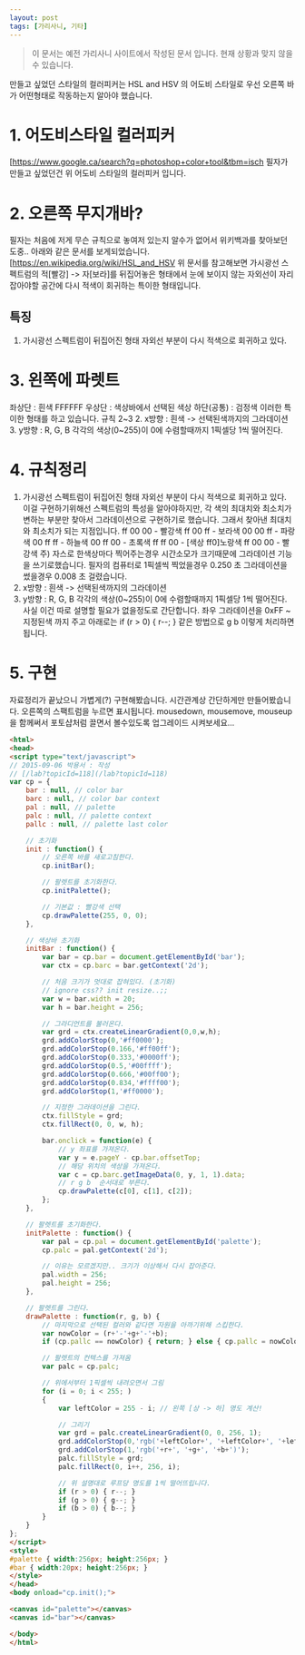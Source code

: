 ```yaml
---
layout: post
tags: [가리사니, 기타]
---
```


> 이 문서는 예전 가리사니 사이트에서 작성된 문서 입니다.
현재 상황과 맞지 않을 수 있습니다.


만들고 싶었던 스타일의 컬러피커는 HSL and HSV 의 어도비 스타일로 우선 오른쪽 바가 어떤형태로 작동하는지 알아야 했습니다.

# 1. 어도비스타일 컬러피커
[https://www.google.ca/search?q=photoshop+color+tool&tbm=isch
필자가 만들고 싶었던건 위 어도비 스타일의 컬러피커 입니다.

# 2. 오른쪽 무지개바?
필자는 처음에 저게 무슨 규칙으로 놓여저 있는지 알수가 없어서 위키백과를 찾아보던 도중..
아래와 같은 문서를 보게되었습니다.
[https://en.wikipedia.org/wiki/HSL_and_HSV
위 문서를 참고해보면 가시광선 스펙트럼의 적[빨강] -> 자[보라]를 뒤집어놓은 형태에서 눈에 보이지 않는 자외선이 자리잡아야할 공간에 다시 적색이 회귀하는 특이한 형태입니다.
## 특징
1. 가시광선 스펙트럼이 뒤집어진 형태 자외선 부분이 다시 적색으로 회귀하고 있다.

# 3. 왼쪽에 파렛트
좌상단 : 흰색 FFFFFF
우상단 : 색상바에서 선택된 색상
하단(공통) : 검정색
이러한 특이한 형태를 하고 있습니다.
규칙 2~3
2. x방향 : 흰색 -> 선택된색까지의 그라데이션
3. y방향 : R, G, B 각각의 색상(0~255)이 0에 수렴할때까지 1픽셀당 1씩 떨어진다.

# 4. 규칙정리
1. 가시광선 스펙트럼이 뒤집어진 형태 자외선 부분이 다시 적색으로 회귀하고 있다.
	이걸 구현하기위해선 스펙트럼의 특성을 알아야하지만, 각 색의 최대치와 최소치가 변하는 부분만 찾아서 그라데이션으로 구현하기로 했습니다.
	그래서 찾아낸 최대치와 최소치가 되는 지점입니다.
	ff 00 00 - 빨강색
	ff 00 ff - 보라색
	00 00 ff - 파랑색
	00 ff ff - 하늘색
	00 ff 00 - 초록색
	ff ff 00 - [색상 ff0]노랑색
	ff 00 00 - 빨강색
	주) 자스로 한색상마다 찍어주는경우 시간소모가 크기때문에 그라데이션 기능을 쓰기로했습니다.
	     필자의 컴퓨터로 1픽셀씩 찍었을경우 0.250 초 그라데이션을 썼을경우 0.008 초 걸렸습니다.
2. x방향 : 흰색 -> 선택된색까지의 그라데이션
3. y방향 : R, G, B 각각의 색상(0~255)이 0에 수렴할때까지 1픽셀당 1씩 떨어진다.
	사실 이건 따로 설명할 필요가 없을정도로 간단합니다.
	좌우 그라데이션을 0xFF ~ 지정된색 까지 주고 아래로는
	if (r > 0) { r--; } 같은 방법으로 g b 이렇게 처리하면됩니다.

# 5. 구현
자료정리가 끝났으니 가볍게(?) 구현해봤습니다.
시간관계상 간단하게만 만들어봤습니다. 오른쪽의 스팩트럼을 누르면 표시됩니다.
mousedown, mousemove, mouseup 을 함께써서 포토샵처럼 끌면서 볼수있도록 업그레이드 시켜보세요...
``` html
<html>
<head>
<script type="text/javascript">
// 2015-09-06 박용서 : 작성
// [/lab?topicId=118](/lab?topicId=118)
var cp = {
	bar : null, // color bar
	barc : null, // color bar context
	pal : null, // palette
	palc : null, // palette context
	pallc : null, // palette last color

	// 초기화
	init : function() {
		// 오른쪽 바를 새로고침한다.
		cp.initBar();

		// 팔렛트를 초기화한다.
		cp.initPalette();

		// 기본값 : 빨강색 선택
		cp.drawPalette(255, 0, 0);
	},

	// 색상바 초기화
	initBar : function() {
		var bar = cp.bar = document.getElementById('bar');
		var ctx = cp.barc = bar.getContext('2d');

		// 처음 크기가 멋대로 잡혀있다. (초기화)
		// ignore css?? init resize..;;
		var w = bar.width = 20;
		var h = bar.height = 256;

		// 그라디언트를 불러온다.
		var grd = ctx.createLinearGradient(0,0,w,h);
		grd.addColorStop(0,'#ff0000');
		grd.addColorStop(0.166,'#ff00ff');
		grd.addColorStop(0.333,'#0000ff');
		grd.addColorStop(0.5,'#00ffff');
		grd.addColorStop(0.666,'#00ff00');
		grd.addColorStop(0.834,'#ffff00');
		grd.addColorStop(1,'#ff0000');

		// 지정한 그라데이션을 그린다.
		ctx.fillStyle = grd;
		ctx.fillRect(0, 0, w, h);

		bar.onclick = function(e) {
			// y 좌표를 가져온다.
			var y = e.pageY - cp.bar.offsetTop;
			// 해당 위치의 색상을 가져온다.
			var c = cp.barc.getImageData(0, y, 1, 1).data;
			// r g b  순서대로 부른다.
			cp.drawPalette(c[0], c[1], c[2]);
		};
	},

	// 팔렛트를 초기화한다.
	initPalette : function() {
		var pal = cp.pal = document.getElementById('palette');
		cp.palc = pal.getContext('2d');

		// 이유는 모르겠지만.. 크기가 이상해서 다시 잡아준다.
		pal.width = 256;
		pal.height = 256;
	},

	// 팔렛트를 그린다.
	drawPalette : function(r, g, b) {
		// 마지막으로 선택된 컬러와 같다면 자원을 아까기위해 스킵한다.
		var nowColor = (r+'-'+g+'-'+b);
		if (cp.pallc == nowColor) { return; } else { cp.pallc = nowColor; }

		// 팔렛트의 컨텍스를 가져옴
		var palc = cp.palc;

		// 위에서부터 1픽셀씩 내려오면서 그림
		for (i = 0; i < 255; )
		{
			var leftColor = 255 - i; // 왼쪽 [상 -> 하] 명도 계산!

			// 그리기
			var grd = palc.createLinearGradient(0, 0, 256, 1);
			grd.addColorStop(0,'rgb('+leftColor+', '+leftColor+', '+leftColor+')');
			grd.addColorStop(1,'rgb('+r+', '+g+', '+b+')');
			palc.fillStyle = grd;
			palc.fillRect(0, i++, 256, i);

			// 위 설명대로 루프당 명도를 1씩 떨어뜨립니다.
			if (r > 0) { r--; }
			if (g > 0) { g--; }
			if (b > 0) { b--; }
		}
	}
};
</script>
<style>
#palette { width:256px; height:256px; }
#bar { width:20px; height:256px; }
</style>
</head>
<body onload="cp.init();">

<canvas id="palette"></canvas>
<canvas id="bar"></canvas>

</body>
</html>
```